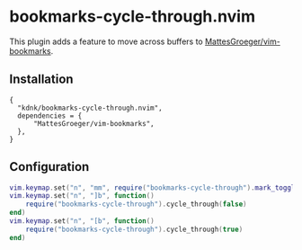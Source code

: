 # bookmarks-cycle-through.nvim

This plugin adds a feature to move across buffers to [MattesGroeger/vim-bookmarks](https://github.com/MattesGroeger/vim-bookmarks).

## Installation

```
{
  "kdnk/bookmarks-cycle-through.nvim",
  dependencies = {
      "MattesGroeger/vim-bookmarks",
  },
}
```

## Configuration

```lua
vim.keymap.set("n", "mm", require("bookmarks-cycle-through").mark_toggle)
vim.keymap.set("n", "]b", function()
    require("bookmarks-cycle-through").cycle_through(false)
end)
vim.keymap.set("n", "[b", function()
    require("bookmarks-cycle-through").cycle_through(true)
end)
```

